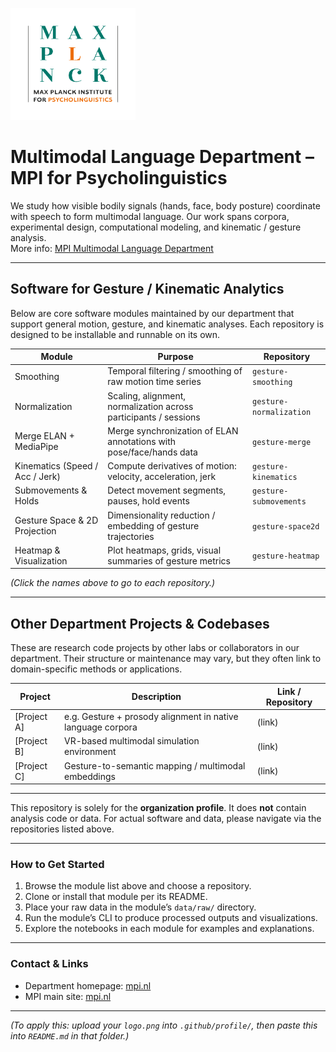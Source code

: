 <p align="left">
  <img src="assets/logo2.png" alt="Multimodal Language Department Logo" width="200"/>
</p>

# Multimodal Language Department – MPI for Psycholinguistics

We study how visible bodily signals (hands, face, body posture) coordinate with speech to form multimodal language. Our work spans corpora, experimental design, computational modeling, and kinematic / gesture analysis.  
More info: [MPI Multimodal Language Department](https://www.mpi.nl/department/multimodal-language-department/23)

---

## Software for Gesture / Kinematic Analytics

Below are core software modules maintained by our department that support general motion, gesture, and kinematic analyses. Each repository is designed to be installable and runnable on its own.

| Module | Purpose | Repository |
|---|---|---|
| Smoothing | Temporal filtering / smoothing of raw motion time series | `gesture-smoothing` |
| Normalization | Scaling, alignment, normalization across participants / sessions | `gesture-normalization` |
| Merge ELAN + MediaPipe | Merge synchronization of ELAN annotations with pose/face/hands data | `gesture-merge` |
| Kinematics (Speed / Acc / Jerk) | Compute derivatives of motion: velocity, acceleration, jerk | `gesture-kinematics` |
| Submovements & Holds | Detect movement segments, pauses, hold events | `gesture-submovements` |
| Gesture Space & 2D Projection | Dimensionality reduction / embedding of gesture trajectories | `gesture-space2d` |
| Heatmap & Visualization | Plot heatmaps, grids, visual summaries of gesture metrics | `gesture-heatmap` |

*(Click the names above to go to each repository.)*

---

## Other Department Projects & Codebases

These are research code projects by other labs or collaborators in our department. Their structure or maintenance may vary, but they often link to domain-specific methods or applications.

| Project | Description | Link / Repository |
|---|---|---|
| [Project A] | e.g. Gesture + prosody alignment in native language corpora | (link) |
| [Project B] | VR-based multimodal simulation environment | (link) |
| [Project C] | Gesture-to-semantic mapping / multimodal embeddings | (link) |

---

This repository is solely for the **organization profile**. It does **not** contain analysis code or data. For actual software and data, please navigate via the repositories listed above.

---

### How to Get Started

1. Browse the module list above and choose a repository.  
2. Clone or install that module per its README.  
3. Place your raw data in the module’s `data/raw/` directory.  
4. Run the module’s CLI to produce processed outputs and visualizations.  
5. Explore the notebooks in each module for examples and explanations.

---

### Contact & Links

- Department homepage: [mpi.nl](https://www.mpi.nl/department/multimodal-language-department/23)  
- MPI main site: [mpi.nl](https://www.mpi.nl)  

---

*(To apply this: upload your `logo.png` into `.github/profile/`, then paste this into `README.md` in that folder.)*